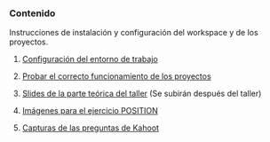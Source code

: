 ### Contenido
Instrucciones de instalación y configuración del workspace y de los proyectos.

1. [Configuración del entorno de trabajo](instalacion-configuracion-VSCode.md)

2. [Probar el correcto funcionamiento de los proyectos](pruebas-proyectos.md)

3. [Slides de la parte teórica del taller](slides-css-workshop.pdf) (Se subirán después del taller)

4. [Imágenes para el ejercicio POSITION](https://bitbucket.org/diana_aceves_/css-workshop/src/css-workshop-docs/POSITION)

4. [Capturas de las preguntas de Kahoot](https://bitbucket.org/diana_aceves_/css-workshop/src/css-workshop-docs/KAHOOT)
